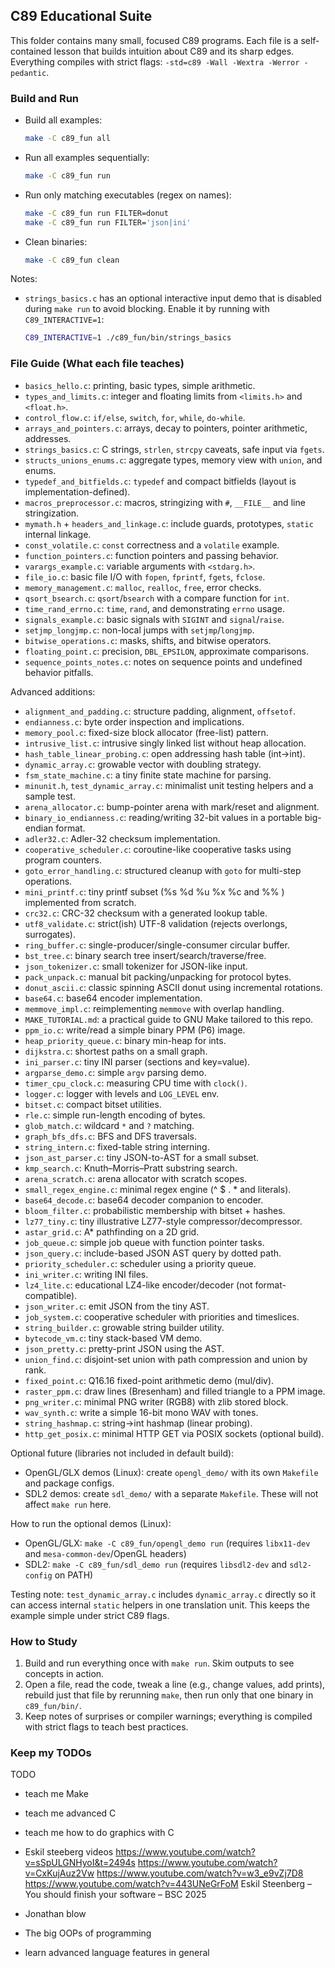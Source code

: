 ## C89 Educational Suite

This folder contains many small, focused C89 programs. Each file is a self-contained lesson that builds intuition about C89 and its sharp edges. Everything compiles with strict flags: `-std=c89 -Wall -Wextra -Werror -pedantic`.

### Build and Run

- Build all examples:
  ```bash
  make -C c89_fun all
  ```
- Run all examples sequentially:
  ```bash
  make -C c89_fun run
  ```
- Run only matching executables (regex on names):
  ```bash
  make -C c89_fun run FILTER=donut
  make -C c89_fun run FILTER='json|ini'
  ```
- Clean binaries:
  ```bash
  make -C c89_fun clean
  ```

Notes:
- `strings_basics.c` has an optional interactive input demo that is disabled during `make run` to avoid blocking. Enable it by running with `C89_INTERACTIVE=1`:
  ```bash
  C89_INTERACTIVE=1 ./c89_fun/bin/strings_basics
  ```

### File Guide (What each file teaches)

- `basics_hello.c`: printing, basic types, simple arithmetic.
- `types_and_limits.c`: integer and floating limits from `<limits.h>` and `<float.h>`.
- `control_flow.c`: `if/else`, `switch`, `for`, `while`, `do-while`.
- `arrays_and_pointers.c`: arrays, decay to pointers, pointer arithmetic, addresses.
- `strings_basics.c`: C strings, `strlen`, `strcpy` caveats, safe input via `fgets`.
- `structs_unions_enums.c`: aggregate types, memory view with `union`, and enums.
- `typedef_and_bitfields.c`: `typedef` and compact bitfields (layout is implementation-defined).
- `macros_preprocessor.c`: macros, stringizing with `#`, `__FILE__` and line stringization.
- `mymath.h` + `headers_and_linkage.c`: include guards, prototypes, `static` internal linkage.
- `const_volatile.c`: `const` correctness and a `volatile` example.
- `function_pointers.c`: function pointers and passing behavior.
- `varargs_example.c`: variable arguments with `<stdarg.h>`.
- `file_io.c`: basic file I/O with `fopen`, `fprintf`, `fgets`, `fclose`.
- `memory_management.c`: `malloc`, `realloc`, `free`, error checks.
- `qsort_bsearch.c`: `qsort`/`bsearch` with a compare function for `int`.
- `time_rand_errno.c`: `time`, `rand`, and demonstrating `errno` usage.
- `signals_example.c`: basic signals with `SIGINT` and `signal`/`raise`.
- `setjmp_longjmp.c`: non-local jumps with `setjmp`/`longjmp`.
- `bitwise_operations.c`: masks, shifts, and bitwise operators.
- `floating_point.c`: precision, `DBL_EPSILON`, approximate comparisons.
- `sequence_points_notes.c`: notes on sequence points and undefined behavior pitfalls.
  
Advanced additions:
- `alignment_and_padding.c`: structure padding, alignment, `offsetof`.
- `endianness.c`: byte order inspection and implications.
- `memory_pool.c`: fixed-size block allocator (free-list) pattern.
- `intrusive_list.c`: intrusive singly linked list without heap allocation.
- `hash_table_linear_probing.c`: open addressing hash table (int→int).
- `dynamic_array.c`: growable vector with doubling strategy.
- `fsm_state_machine.c`: a tiny finite state machine for parsing.
- `minunit.h`, `test_dynamic_array.c`: minimalist unit testing helpers and a sample test.
 - `arena_allocator.c`: bump-pointer arena with mark/reset and alignment.
 - `binary_io_endianness.c`: reading/writing 32-bit values in a portable big-endian format.
 - `adler32.c`: Adler-32 checksum implementation.
 - `cooperative_scheduler.c`: coroutine-like cooperative tasks using program counters.
 - `goto_error_handling.c`: structured cleanup with `goto` for multi-step operations.
  - `mini_printf.c`: tiny printf subset (%s %d %u %x %c and %% ) implemented from scratch.
  - `crc32.c`: CRC-32 checksum with a generated lookup table.
  - `utf8_validate.c`: strict(ish) UTF-8 validation (rejects overlongs, surrogates).
  - `ring_buffer.c`: single-producer/single-consumer circular buffer.
  - `bst_tree.c`: binary search tree insert/search/traverse/free.
  - `json_tokenizer.c`: small tokenizer for JSON-like input.
  - `pack_unpack.c`: manual bit packing/unpacking for protocol bytes.
  - `donut_ascii.c`: classic spinning ASCII donut using incremental rotations.
  - `base64.c`: base64 encoder implementation.
  - `memmove_impl.c`: reimplementing `memmove` with overlap handling.
  - `MAKE_TUTORIAL.md`: a practical guide to GNU Make tailored to this repo.
  - `ppm_io.c`: write/read a simple binary PPM (P6) image.
  - `heap_priority_queue.c`: binary min-heap for ints.
  - `dijkstra.c`: shortest paths on a small graph.
  - `ini_parser.c`: tiny INI parser (sections and key=value).
  - `argparse_demo.c`: simple `argv` parsing demo.
  - `timer_cpu_clock.c`: measuring CPU time with `clock()`.
  - `logger.c`: logger with levels and `LOG_LEVEL` env.
  - `bitset.c`: compact bitset utilities.
  - `rle.c`: simple run-length encoding of bytes.
  - `glob_match.c`: wildcard `*` and `?` matching.
  - `graph_bfs_dfs.c`: BFS and DFS traversals.
  - `string_intern.c`: fixed-table string interning.
  - `json_ast_parser.c`: tiny JSON-to-AST for a small subset.
  - `kmp_search.c`: Knuth–Morris–Pratt substring search.
  - `arena_scratch.c`: arena allocator with scratch scopes.
  - `small_regex_engine.c`: minimal regex engine (^ $ . * and literals).
  - `base64_decode.c`: base64 decoder companion to encoder.
  - `bloom_filter.c`: probabilistic membership with bitset + hashes.
  - `lz77_tiny.c`: tiny illustrative LZ77-style compressor/decompressor.
  - `astar_grid.c`: A* pathfinding on a 2D grid.
  - `job_queue.c`: simple job queue with function pointer tasks.
  - `json_query.c`: include-based JSON AST query by dotted path.
  - `priority_scheduler.c`: scheduler using a priority queue.
  - `ini_writer.c`: writing INI files.
  - `lz4_lite.c`: educational LZ4-like encoder/decoder (not format-compatible).
  - `json_writer.c`: emit JSON from the tiny AST.
  - `job_system.c`: cooperative scheduler with priorities and timeslices.
  - `string_builder.c`: growable string builder utility.
  - `bytecode_vm.c`: tiny stack-based VM demo.
  - `json_pretty.c`: pretty-print JSON using the AST.
  - `union_find.c`: disjoint-set union with path compression and union by rank.
  - `fixed_point.c`: Q16.16 fixed-point arithmetic demo (mul/div).
  - `raster_ppm.c`: draw lines (Bresenham) and filled triangle to a PPM image.
  - `png_writer.c`: minimal PNG writer (RGB8) with zlib stored block.
  - `wav_synth.c`: write a simple 16-bit mono WAV with tones.
  - `string_hashmap.c`: string→int hashmap (linear probing).
  - `http_get_posix.c`: minimal HTTP GET via POSIX sockets (optional build).

Optional future (libraries not included in default build):
- OpenGL/GLX demos (Linux): create `opengl_demo/` with its own `Makefile` and package configs.
- SDL2 demos: create `sdl_demo/` with a separate `Makefile`. These will not affect `make run` here.

How to run the optional demos (Linux):
- OpenGL/GLX: `make -C c89_fun/opengl_demo run` (requires `libx11-dev` and `mesa-common-dev`/OpenGL headers)
- SDL2: `make -C c89_fun/sdl_demo run` (requires `libsdl2-dev` and `sdl2-config` on PATH)

Testing note: `test_dynamic_array.c` includes `dynamic_array.c` directly so it can access internal `static` helpers in one translation unit. This keeps the example simple under strict C89 flags.

### How to Study

1) Build and run everything once with `make run`. Skim outputs to see concepts in action.
2) Open a file, read the code, tweak a line (e.g., change values, add prints), rebuild just that file by rerunning `make`, then run only that one binary in `c89_fun/bin/`.
3) Keep notes of surprises or compiler warnings; everything is compiled with strict flags to teach best practices.

### Keep my TODOs

TODO 
- teach me Make
- teach me advanced C
- teach me how to do graphics with C
- Eskil steeberg videos https://www.youtube.com/watch?v=sSpULGNHyoI&t=2494s https://www.youtube.com/watch?v=CxKujAuz2Vw https://www.youtube.com/watch?v=w3_e9vZj7D8 https://www.youtube.com/watch?v=443UNeGrFoM Eskil Steenberg – You should finish your software – BSC 2025

- Jonathan blow
- The big OOPs of programming
- learn advanced language features in general